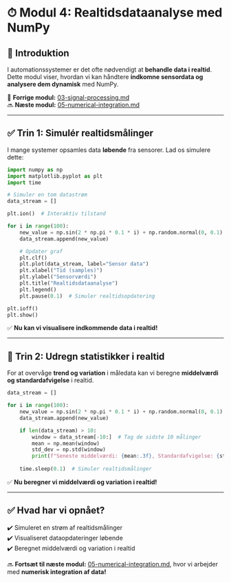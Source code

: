 # ⏱ Modul 4: Realtidsdataanalyse med NumPy

## 📌 **Introduktion**
I automationssystemer er det ofte nødvendigt at **behandle data i realtid**. Dette modul viser, hvordan vi kan håndtere **indkomne sensordata og analysere dem dynamisk** med NumPy.

🔗 **Forrige modul:** [03-signal-processing.md](03-signal-processing.md)  
🔜 **Næste modul:** [05-numerical-integration.md](05-numerical-integration.md)  

---

## ✅ **Trin 1: Simulér realtidsmålinger**
I mange systemer opsamles data **løbende** fra sensorer. Lad os simulere dette:

```python
import numpy as np
import matplotlib.pyplot as plt
import time

# Simuler en tom datastrøm
data_stream = []

plt.ion()  # Interaktiv tilstand

for i in range(100):
    new_value = np.sin(2 * np.pi * 0.1 * i) + np.random.normal(0, 0.1)  # Simuleret sensorværdi
    data_stream.append(new_value)

    # Opdater graf
    plt.clf()
    plt.plot(data_stream, label="Sensor data")
    plt.xlabel("Tid (samples)")
    plt.ylabel("Sensorværdi")
    plt.title("Realtidsdataanalyse")
    plt.legend()
    plt.pause(0.1)  # Simuler realtidsopdatering

plt.ioff()
plt.show()
```
✅ **Nu kan vi visualisere indkommende data i realtid!**  

---

## 🔎 **Trin 2: Udregn statistikker i realtid**
For at overvåge **trend og variation** i måledata kan vi beregne **middelværdi og standardafvigelse** i realtid.

```python
data_stream = []

for i in range(100):
    new_value = np.sin(2 * np.pi * 0.1 * i) + np.random.normal(0, 0.1)
    data_stream.append(new_value)

    if len(data_stream) > 10:
        window = data_stream[-10:]  # Tag de sidste 10 målinger
        mean = np.mean(window)
        std_dev = np.std(window)
        print(f"Seneste middelværdi: {mean:.3f}, Standardafvigelse: {std_dev:.3f}")
    
    time.sleep(0.1)  # Simuler realtidsmålinger
```
✅ **Nu beregner vi middelværdi og variation i realtid!**  

---

## ✅ **Hvad har vi opnået?**
✔️ Simuleret en strøm af realtidsmålinger  
✔️ Visualiseret dataopdateringer løbende  
✔️ Beregnet middelværdi og variation i realtid  

🔜 **Fortsæt til næste modul:** [05-numerical-integration.md](05-numerical-integration.md), hvor vi arbejder med **numerisk integration af data!**  
